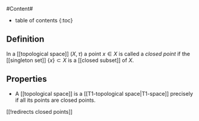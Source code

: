 
#Content#
* table of contents
{:toc}


## Definition

In a [[topological space]] $(X,\tau)$ a point $x \in X$ is called a _closed point_ if the [[singleton set]] $\{x\} \subset X$ is a [[closed subset]] of $X$.

## Properties

* A [[topological space]] is a [[T1-topological space|T1-space]] precisely if all its points are closed points.

[[!redirects closed points]]